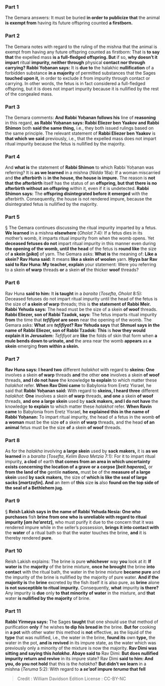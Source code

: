 
### Part 1
The Gemara answers: It must be buried <b>in order to publicize that</b> the animal <b>is exempt from</b> having its future offspring counted <b>a firstborn.</b>

### Part 2
The Gemara notes with regard to the ruling of the mishna that the animal is exempt from having any future offspring counted as firstborn: That is <b>to say that</b> the expelled mass <b>is a full-fledged offspring. But</b> if so, <b>why doesn’t it impart</b> ritual <b>impurity, neither through</b> physical <b>contact nor through carrying? Rabbi Yoḥanan says:</b> It is <b>due to</b> the halakhic <b>nullification</b> of a forbidden substance <b>in a majority</b> of permitted substances that the Sages <b>touched upon it,</b> in order to exclude it from impurity through contact or carrying. In other words, the fetus is in fact considered a full-fledged offspring, but it is does not impart impurity because it is nullified by the rest of the congealed mass.

### Part 3
The Gemara comments: <b>And Rabbi Yoḥanan follows his</b> line of <b>reasoning</b> in this regard, <b>as Rabbi Yoḥanan says: Rabbi Eliezer ben Yaakov and Rabbi Shimon</b> both <b>said the same thing,</b> i.e., they both issued rulings based on the same principle. The relevant statement of <b>Rabbi Eliezer ben Yaakov</b> is <b>that which we said</b> previously, i.e., that the expelled mass does not impart ritual impurity because the fetus is nullified by the majority.

### Part 4
And <b>what is</b> the statement of <b>Rabbi Shimon</b> to which Rabbi Yoḥanan was referring? It is <b>as we learned</b> in a mishna (<i>Nidda</i> 18a): If a woman miscarried and <b>the afterbirth</b> is <b>in the house, the house is impure.</b> The reason is <b>not that the afterbirth</b> itself has the status of an <b>offspring, but that there is no afterbirth without an offspring</b> within it, even if it is undetected. <b>Rabbi Shimon says:</b> The <b>offspring disintegrated before it emerged</b> with the afterbirth. Consequently, the house is not rendered impure, because the disintegrated fetus is nullified by the majority.

### Part 5
§ The Gemara continues discussing the ritual impurity imparted by a fetus. <b>We learned</b> in a mishna <b>elsewhere</b> (<i>Oholot</i> 7:4): If a fetus dies in its mother’s womb, it imparts ritual impurity from when the womb opens. Yet <b>deceased fetuses do not</b> impart ritual impurity in this manner even during <b>the opening of the womb, until the head</b> of the fetus is <b>round like</b> the size of <b>a skein [<i>pika</i>]</b> of yarn. The Gemara asks: <b>What is</b> the meaning of: <b>Like a skein? Rav Huna said:</b> It means <b>like a skein of woolen</b> yarn. <b>Ḥiyya bar Rav said to Rav Huna: My teacher, explain</b> your statement: Were you referring to a skein <b>of warp</b> threads <b>or</b> a skein <b>of</b> the thicker <b>woof</b> threads?

### Part 6
Rav Huna <b>said to him:</b> It <b>is taught</b> in a <i>baraita</i> (<i>Tosefta</i>, <i>Oholot</i> 8:5): Deceased fetuses do not impart ritual impurity until the head of the fetus is the size of <b>a skein of warp</b> threads; this is <b>the statement of Rabbi Meir. Rabbi Yehuda says:</b> The head must be the size of a skein <b>of woof</b> threads. <b>Rabbi Eliezer, son of Rabbi Tzadok, says:</b> The fetus imparts ritual impurity <b>from</b> the time that <b><i>tefifiyot</i> are seen</b> near the opening of the womb. The Gemara asks: <b>What</b> are <b><i>tefifiyot</i>? Rav Yehuda says</b> that <b>Shmuel says in the name of Rabbi Eliezer, son of Rabbi Tzadok: This</b> is <b>how they would explain it in Jerusalem:</b> <i>Tefifiyot</i> are <b>like</b> the folds of skin that form when <b>a mule bends down to urinate, and</b> the area near the womb <b>appears</b> as <b>a skein</b> emerging <b>from within a skein.</b>

### Part 7
<b>Rav Huna says: I heard two</b> different <i>halakhot</i> with regard to <b>skeins: One</b> involves a skein <b>of warp</b> threads <b>and</b> the other <b>one</b> involves a skein <b>of woof</b> threads, <b>and I do not have</b> the knowledge <b>to explain</b> to which matter these <i>halakhot</i> refer. <b>When Rav Dimi came</b> to Babylonia from Eretz Yisrael, he said that <b>Rabbi Yoḥanan said:</b> With regard to <b>skeins, I heard three</b> different <i>halakhot</i>: <b>One</b> involves a skein <b>of warp</b> threads, <b>and one</b> a skein <b>of woof</b> threads, <b>and one a large skein</b> used by <b>sack makers, and I do not have</b> the knowledge <b>to explain</b> to which matter these <i>halakhot</i> refer. <b>When Ravin came</b> to Babylonia from Eretz Yisrael, <b>he explained this in the name of Rabbi Yoḥanan:</b> To impart ritual impurity, the head of a fetus in the womb <b>of a woman</b> must be the size <b>of</b> a skein <b>of warp</b> threads, and the head <b>of an animal</b> fetus must be the size <b>of</b> a skein <b>of woof</b> threads.

### Part 8
As for the <i>halakha</i> involving <b>a large skein</b> used by <b>sack makers,</b> it is <b>as we learned</b> in a <i>baraita</i> (<i>Tosefta</i>, <i>Kelim Bava Metzia</i> 7:1): For it to impart ritual impurity, <b>a clod</b> of earth <b>that comes from an area in which uncertainty exists concerning the location of a grave or a corpse [<i>beit haperas</i>],</b> or <b>from the land of the</b> gentile <b>nations,</b> must be of the <b>measure of a large skein</b> used <b>by sack makers,</b> the size of <b>which is like the seal of large sacks [<i>martzofin</i>]. And</b> an item of <b>this</b> size <b>is</b> also <b>found on the top side of the seal of a Bethlehem jug.</b>

### Part 9
§ <b>Reish Lakish says in the name of Rabbi Yehuda Nesia: One who purchases</b> fish <b>brine from one who is unreliable with regard to ritual impurity [<i>am ha’aretz</i>],</b> who must purify it due to the concern that it was rendered impure while in the seller’s possession, <b>brings it into contact with</b> the <b>water</b> of a ritual bath so that the water touches the brine, <b>and</b> it is thereby rendered <b>pure.</b>

### Part 10
Reish Lakish explains: The brine is pure <b>whichever</b> way <b>you</b> look at it: <b>If water is</b> the <b>majority</b> of the brine mixture, <b>once he brought</b> the brine <b>into contact</b> with the ritual bath, the water in the brine mixture <b>became pure</b> and the impurity of the brine is nullified by the majority of pure water. <b>And if the majority is</b> the <b>brine</b> excreted by the fish itself it is also pure, as <b>brine</b> alone <b>is not susceptible to ritual impurity.</b> Consequently, <b>what</b> impurity <b>is there?</b> Any impurity is <b>due</b> only <b>to that minority of water</b> in the mixture, and <b>that</b> water <b>is nullified by the majority</b> of brine.

### Part 11
<b>Rabbi Yirmeya says:</b> The Sages <b>taught</b> that one should use that method of purification <b>only</b> if he wishes <b>to dip his bread in</b> the brine. <b>But for</b> cooking in <b>a pot</b> with other water this method is <b>not</b> effective, as the liquid of the <b>type</b> that was nullified, i.e., the water in the brine, <b>found its</b> own <b>type,</b> the water in the pot, <b>and is revived</b> in its impure state, as the water which was previously only a minority of the mixture is now the majority. <b>Rav Dimi was sitting and saying this <i>halakha</i>. Abaye said to</b> Rav Dimi: <b>But does nullified impurity return and revive</b> in its impure state? Rav Dimi <b>said to him: And you, do you not hold</b> that this is the <i>halakha</i>? <b>But didn’t we learn</b> in a mishna (<i>Teruma</i> 5:2): With regard to <b>a <i>se’a</i>of impure <i>teruma</i> that fell</b>

>Credit : William Davidson Edition
>License : CC-BY-NC
